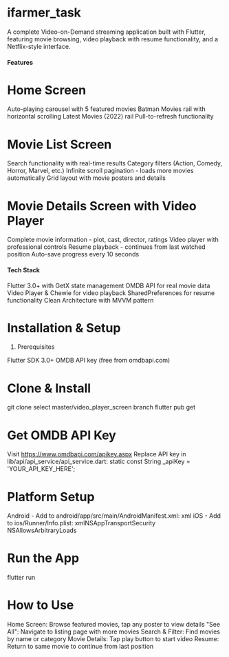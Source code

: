 # ifarmer_task
A complete Video-on-Demand streaming application built with Flutter, featuring movie browsing, video playback with resume functionality, and a Netflix-style interface.


#### Features
# Home Screen

Auto-playing carousel with 5 featured movies
Batman Movies rail with horizontal scrolling
Latest Movies (2022) rail
Pull-to-refresh functionality

# Movie List Screen

Search functionality with real-time results
Category filters (Action, Comedy, Horror, Marvel, etc.)
Infinite scroll pagination - loads more movies automatically
Grid layout with movie posters and details

# Movie Details Screen with Video Player

Complete movie information - plot, cast, director, ratings
Video player with professional controls
Resume playback - continues from last watched position
Auto-save progress every 10 seconds

#### Tech Stack

Flutter 3.0+ with GetX state management
OMDB API for real movie data
Video Player & Chewie for video playback
SharedPreferences for resume functionality
Clean Architecture with MVVM pattern

# Installation & Setup
1. Prerequisites

Flutter SDK 3.0+
OMDB API key (free from omdbapi.com)

# Clone & Install
git clone <repository-url>
select master/video_player_screen branch
flutter pub get

# Get OMDB API Key
Visit https://www.omdbapi.com/apikey.aspx
Replace API key in lib/api/api_service/api_service.dart:
static const String _apiKey = 'YOUR_API_KEY_HERE';

# Platform Setup
Android - Add to android/app/src/main/AndroidManifest.xml:
xml<uses-permission android:name="android.permission.INTERNET" />
<application android:usesCleartextTraffic="true">
iOS - Add to ios/Runner/Info.plist:
xml<key>NSAppTransportSecurity</key>
<dict>
<key>NSAllowsArbitraryLoads</key>
<true/>
</dict>
# Run the App
flutter run

# How to Use
Home Screen: Browse featured movies, tap any poster to view details
"See All": Navigate to listing page with more movies
Search & Filter: Find movies by name or category
Movie Details: Tap play button to start video
Resume: Return to same movie to continue from last position